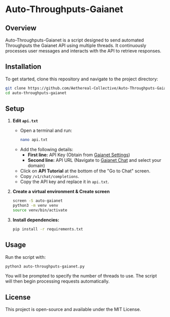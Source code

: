 # Auto-Throughputs-Gaianet

## Overview
Auto-Throughputs-Gaianet is a script designed to send automated Throughputs the Gaianet API using multiple threads. It continuously processes user messages and interacts with the API to retrieve responses.

## Installation
To get started, clone this repository and navigate to the project directory:

```sh
git clone https://github.com/Aethereal-Collective/Auto-Throughputs-Gaianet
cd auto-throughputs-gaianet
```

## Setup
1. **Edit `api.txt`**
   - Open a terminal and run:
     ```sh
     nano api.txt
     ```
   - Add the following details:
     - **First line:** API Key (Obtain from [Gaianet Settings](https://www.gaianet.ai/setting))
     - **Second line:** API URL (Navigate to [Gaianet Chat](https://www.gaianet.ai/chat?domain) and select your domain)
   - Click on **API Tutorial** at the bottom of the "Go to Chat" screen.
   - Copy `/v1/chat/completions`.
   - Copy the API key and replace it in `api.txt`.

2. **Create a virtual environment & Create screen**
   ```sh
   screen -S auto-gaianet
   python3 -m venv venv
   source venv/bin/activate
   ```
3. **Install dependencies:**
   ```sh
   pip install -r requirements.txt
   ```

## Usage
Run the script with:
```sh
python3 auto-throughputs-gaianet.py
```

You will be prompted to specify the number of threads to use. The script will then begin processing requests automatically.

## License
This project is open-source and available under the MIT License.

